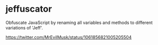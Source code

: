 # jeffuscator
Obfuscate JavaScript by renaming all variables and methods to different variations of 'Jeff'.

https://twitter.com/MrEvilMusk/status/1061856821005205504
